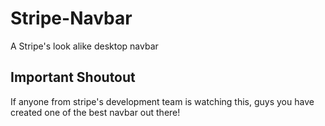 # Stripe-Navbar
A Stripe's look alike desktop navbar

## Important Shoutout
If anyone from stripe's development team is watching this, guys you have created one of the best navbar out there!

